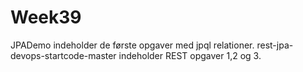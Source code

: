 # Week39
JPADemo indeholder de første opgaver med jpql relationer. rest-jpa-devops-startcode-master indeholder REST opgaver 1,2 og 3.

